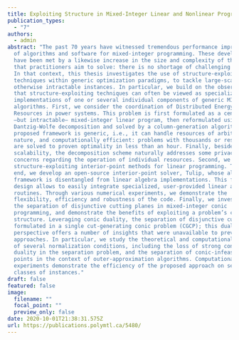 ```yaml
---
title: Exploiting Structure in Mixed-Integer Linear and Nonlinear Programming
publication_types:
  - "7"
authors:
  - admin
abstract: "The past 70 years have witnessed tremendous performance improvements
  of algorithms and software for mixed-integer programming. These developments
  have been met by a likewise increase in the size and complexity of the models
  that practitioners aim to solve: there is no shortage of challenging problems.
  In that context, this thesis investigates the use of structure-exploiting
  techniques within generic optimization paradigms, to tackle large-scale or
  otherwise intractable instances. In particular, we build on the observation
  that structure-exploiting techniques can often be viewed as specialized
  implementations of one or several individual components of generic MIP
  algorithms. First, we consider the coordination of Distributed Energy
  Resources in power systems. This problem is first formulated as a centralized
  –but intractable– mixed-integer linear program, then reformulated using
  Dantzig-Wolfe decomposition and solved by a column-generation algorithm. The
  proposed framework is generic, i.e., it can handle resources of arbitrary
  nature, and computationally efficient: problems with thousands or resources
  are solved to proven optimality in less than an hour. Finally, besides
  scalability, the decomposition scheme naturally addresses some privacy
  concerns regarding the operation of individual resources. Second, we focus on
  structure-exploiting interior-point methods for linear programming. To that
  end, we develop an open-source interior-point solver, Tulip, whose algorithmic
  framework is disentangled from linear algebra implementations. This flexible
  design allows to easily integrate specialized, user-provided linear algebra
  routines. Through various numerical experiments, we demonstrate the
  flexibility, efficiency and robustness of the code. Finally, we investigate
  the separation of disjunctive cutting planes in mixed-integer conic
  programming, and demonstrate the benefits of exploiting a problem’s conic
  structure. Leveraging conic duality, the separation of disjunctive cuts is
  formulated in a single cut-generating conic problem (CGCP); this dual
  perspective offers a number of insights that were unavailable to previous
  approaches. In particular, we study the theoretical and computational merits
  of several normalization conditions, including the loss of strong conic
  duality in the separation problem, and the separation of conic-infeasible
  points in the context of outer-approximation algorithms. Computational
  experiments demonstrate the efficiency of the proposed approach on several
  classes of instances."
draft: false
featured: false
image:
  filename: ""
  focal_point: ""
  preview_only: false
date: 2020-10-01T21:38:31.575Z
url: https://publications.polymtl.ca/5480/
---
```

